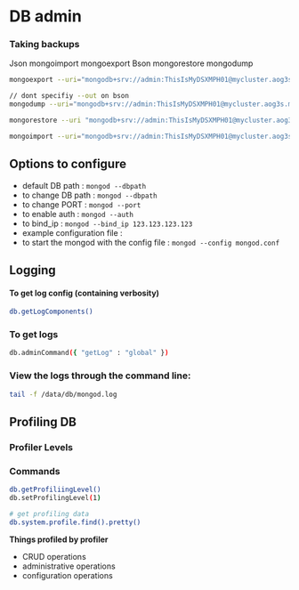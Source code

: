 # DB admin

### Taking backups 
Json 
	mongoimport
	mongoexport
Bson
	mongorestore
	mongodump

```sh
mongoexport --uri="mongodb+srv://admin:ThisIsMyDSXMPH01@mycluster.aog3s.mongodb.net/sample_weatherdata" --collection=data --out=sales.json

// dont specifiy --out on bson
mongodump --uri="mongodb+srv://admin:ThisIsMyDSXMPH01@mycluster.aog3s.mongodb.net/sample_weatherdata" --collection=data 

mongorestore --uri "mongodb+srv://admin:ThisIsMyDSXMPH01@mycluster.aog3s.mongodb.net/sample_weatherdata"  --drop dump

mongoimport --uri="mongodb+srv://admin:ThisIsMyDSXMPH01@mycluster.aog3s.mongodb.net/sample_weatherdata" --drop sales.json
```

## Options to configure 

* default DB path : `mongod --dbpath`
* to change DB path : `mongod --dbpath` 
* to change PORT : `mongod --port` 
* to enable auth : `mongod --auth`
* to bind\_ip : `mongod --bind_ip 123.123.123.123`
* example configuration file : 
* to start the mongod with the config file : `mongod --config mongod.conf`

## Logging

#### To get log config \(containing verbosity\)

```sh
db.getLogComponents()
```

### To get logs

```sh
db.adminCommand({ "getLog" : "global" })
```

### View the logs through the command line:

```sh
tail -f /data/db/mongod.log
```

## Profiling DB

### Profiler Levels

### Commands

```sh
db.getProfiliingLevel()
db.setProfilingLevel(1)

# get profiling data
db.system.profile.find().pretty()
```

**Things profiled by profiler**

* CRUD operations
* administrative operations
* configuration operations

